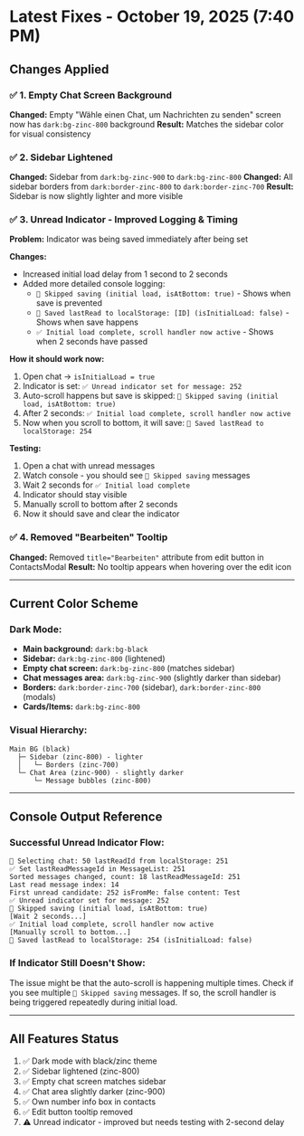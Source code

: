 # Latest Fixes - October 19, 2025 (7:40 PM)

## Changes Applied

### ✅ 1. Empty Chat Screen Background
**Changed:** Empty "Wähle einen Chat, um Nachrichten zu senden" screen now has `dark:bg-zinc-800` background
**Result:** Matches the sidebar color for visual consistency

### ✅ 2. Sidebar Lightened
**Changed:** Sidebar from `dark:bg-zinc-900` to `dark:bg-zinc-800`
**Changed:** All sidebar borders from `dark:border-zinc-800` to `dark:border-zinc-700`
**Result:** Sidebar is now slightly lighter and more visible

### ✅ 3. Unread Indicator - Improved Logging & Timing
**Problem:** Indicator was being saved immediately after being set

**Changes:**
- Increased initial load delay from 1 second to 2 seconds
- Added more detailed console logging:
  - `🚫 Skipped saving (initial load, isAtBottom: true)` - Shows when save is prevented
  - `💾 Saved lastRead to localStorage: [ID] (isInitialLoad: false)` - Shows when save happens
  - `✅ Initial load complete, scroll handler now active` - Shows when 2 seconds have passed

**How it should work now:**
1. Open chat → `isInitialLoad = true`
2. Indicator is set: `✅ Unread indicator set for message: 252`
3. Auto-scroll happens but save is skipped: `🚫 Skipped saving (initial load, isAtBottom: true)`
4. After 2 seconds: `✅ Initial load complete, scroll handler now active`
5. Now when you scroll to bottom, it will save: `💾 Saved lastRead to localStorage: 254`

**Testing:**
1. Open a chat with unread messages
2. Watch console - you should see `🚫 Skipped saving` messages
3. Wait 2 seconds for `✅ Initial load complete`
4. Indicator should stay visible
5. Manually scroll to bottom after 2 seconds
6. Now it should save and clear the indicator

### ✅ 4. Removed "Bearbeiten" Tooltip
**Changed:** Removed `title="Bearbeiten"` attribute from edit button in ContactsModal
**Result:** No tooltip appears when hovering over the edit icon

---

## Current Color Scheme

### Dark Mode:
- **Main background:** `dark:bg-black`
- **Sidebar:** `dark:bg-zinc-800` (lightened)
- **Empty chat screen:** `dark:bg-zinc-800` (matches sidebar)
- **Chat messages area:** `dark:bg-zinc-900` (slightly darker than sidebar)
- **Borders:** `dark:border-zinc-700` (sidebar), `dark:border-zinc-800` (modals)
- **Cards/Items:** `dark:bg-zinc-800`

### Visual Hierarchy:
```
Main BG (black) 
  ├─ Sidebar (zinc-800) - lighter
  │   └─ Borders (zinc-700)
  └─ Chat Area (zinc-900) - slightly darker
      └─ Message bubbles (zinc-800)
```

---

## Console Output Reference

### Successful Unread Indicator Flow:
```
📖 Selecting chat: 50 lastReadId from localStorage: 251
✅ Set lastReadMessageId in MessageList: 251
Sorted messages changed, count: 18 lastReadMessageId: 251
Last read message index: 14
First unread candidate: 252 isFromMe: false content: Test
✅ Unread indicator set for message: 252
🚫 Skipped saving (initial load, isAtBottom: true)
[Wait 2 seconds...]
✅ Initial load complete, scroll handler now active
[Manually scroll to bottom...]
💾 Saved lastRead to localStorage: 254 (isInitialLoad: false)
```

### If Indicator Still Doesn't Show:
The issue might be that the auto-scroll is happening multiple times. Check if you see multiple `🚫 Skipped saving` messages. If so, the scroll handler is being triggered repeatedly during initial load.

---

## All Features Status

1. ✅ Dark mode with black/zinc theme
2. ✅ Sidebar lightened (zinc-800)
3. ✅ Empty chat screen matches sidebar
4. ✅ Chat area slightly darker (zinc-900)
5. ✅ Own number info box in contacts
6. ✅ Edit button tooltip removed
7. ⚠️ Unread indicator - improved but needs testing with 2-second delay
